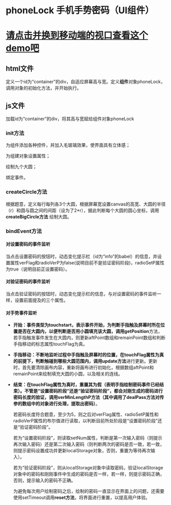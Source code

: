 # phoneLock    手机手势密码（UI组件）

# [请点击并换到移动端的视口查看这个demo吧](https://smile-ucas.github.io/phoneLock/index.html)

## html文件
定义一个id为“container”的div，自适应屏幕高与宽。定义**组件**对象phoneLock，调用对象的初始化方法，并开始执行。
## js文件
加载id为“container”的div，将其高与宽赋给组件对象phoneLock


### init方法
为组件添加各种控件，并加入毛玻璃效果，使界面具有立体感；

为组建对象设置属性；

绘制九个大圆；

绑定事件。
### createCircle方法
根据题意，定义每行每列各3个大圆，根据屏幕宽设置canvas的高宽、大圆的半径（r）和圆与圆之间的间距（设为了2*r），据此判断每个大圆的圆心坐标，调用
**createBigCircle方法** 绘制大圆。
### bindEvent方法

#### 对设置密码的事件监听

当点击设置密码的按钮时，动态变化提示栏（id为“info”的babel）的信息，并设置属性verFlag和radioVerP为false(说明目前不是验证密码阶段)，radioSetP属性为true（说明目前正设置密码）。

#### 对验证密码的事件监听

当点击验证密码的按钮时，动态变化提示栏的信息，与对设置密码的事件监听一样，设置前面提及的三个属性。

#### 对手势事件监听

*  **开始：**事件类型为touchstart，表示事件开始，为判断手指触及屏幕时所在位置是否在大圆内，以便判断是否用小圆填充该大圆，调用**getPosition**方法，若手指触发事件发生在大圆内，则更新aftPoint数组和remainPoint数组和判断手指移动的标志属性touchFlag为真。


*  **手指移动：**不断地监听过程中手指触及屏幕时的位置，在touchFlag属性为真的前提下，判断触碰到哪些大圆范围内，调用**update方法**进行更新。更新时，首先要清除画布内容，重新将画布进行初始化，根据数组aftPoint和remainPoint来绘制填充大圆的小圆，以及相关的连线。

*  **结束：**在touchFlag属性为真时，重置其为假（表明手指绘制密码事件已经结束）。不管是“设置密码阶段”还是“验证密码阶段”，都会对刚生成的密码进行密码长度的验证，调用**verMinLengthP方法（其中调用了dealPass方法对传参的数组中的对象进行处理，提取出密码）**。

	若密码长度符合题意，至少为5，则之后对verFlag属性、radioSetP属性和radioVerP属性的布尔值进行读取，以判断目前所处阶段是“设置密码阶段”还是“验证密码阶段”。

	若为“设置密码阶段”，则读取setNum属性，判断是第一次输入密码（则提示再次输入密码）还是第二次输入密码（则判断两次的密码是否一致，若一致，则提示密码设置成功并更新localStorage对象，否则，重置为等待再次输入）。


	若为“验证密码阶段”，则从localStorage对象中读取密码，验证localStorage对象中的密码和刚刚事件中生成的密码是否一样，若一样，则提示密码正确，否则，提示输入的密码不正确。


	为避免每次用户绘制密码之后，绘制的密码一直显示在界面上的问题，还需要使用setTimeout调用**reset方法**，将界面进行重置，以提高用户体验。
